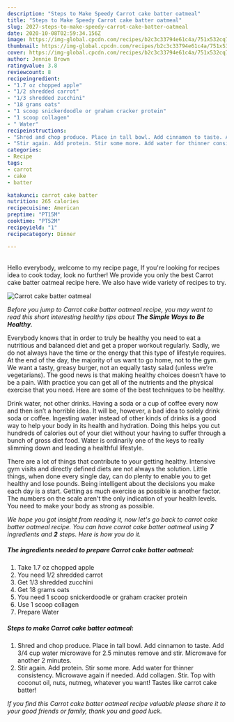 ```yaml
---
description: "Steps to Make Speedy Carrot cake batter oatmeal"
title: "Steps to Make Speedy Carrot cake batter oatmeal"
slug: 2027-steps-to-make-speedy-carrot-cake-batter-oatmeal
date: 2020-10-08T02:59:34.156Z
image: https://img-global.cpcdn.com/recipes/b2c3c33794e61c4a/751x532cq70/carrot-cake-batter-oatmeal-recipe-main-photo.jpg
thumbnail: https://img-global.cpcdn.com/recipes/b2c3c33794e61c4a/751x532cq70/carrot-cake-batter-oatmeal-recipe-main-photo.jpg
cover: https://img-global.cpcdn.com/recipes/b2c3c33794e61c4a/751x532cq70/carrot-cake-batter-oatmeal-recipe-main-photo.jpg
author: Jennie Brown
ratingvalue: 3.8
reviewcount: 8
recipeingredient:
- "1.7 oz chopped apple"
- "1/2 shredded carrot"
- "1/3 shredded zucchini"
- "18 grams oats"
- "1 scoop snickerdoodle or graham cracker protein"
- "1 scoop collagen"
- " Water"
recipeinstructions:
- "Shred and chop produce. Place in tall bowl. Add cinnamon to taste. Add 3/4 cup water microwave for 2.5 minutes remove and stir. Microwave for another 2 minutes."
- "Stir again. Add protein. Stir some more. Add water for thinner consistency. Microwave again if needed. Add collagen. Stir. Top with coconut oil, nuts, nutmeg, whatever you want! Tastes like carrot cake batter!"
categories:
- Recipe
tags:
- carrot
- cake
- batter

katakunci: carrot cake batter 
nutrition: 265 calories
recipecuisine: American
preptime: "PT15M"
cooktime: "PT52M"
recipeyield: "1"
recipecategory: Dinner

---
```

<br>
Hello everybody, welcome to my recipe page, If you're looking for recipes idea to cook today, look no further! We provide you only the best Carrot cake batter oatmeal recipe here. We also have wide variety of recipes to try.
<br>


![Carrot cake batter oatmeal](https://img-global.cpcdn.com/recipes/b2c3c33794e61c4a/751x532cq70/carrot-cake-batter-oatmeal-recipe-main-photo.jpg)

<i>Before you jump to Carrot cake batter oatmeal recipe, you may want to read this short interesting healthy tips about <strong>The Simple Ways to Be Healthy</strong>.</i>

Everybody knows that in order to truly be healthy you need to eat a nutritious and balanced diet and get a proper workout regularly. Sadly, we do not always have the time or the energy that this type of lifestyle requires. At the end of the day, the majority of us want to go home, not to the gym. We want a tasty, greasy burger, not an equally tasty salad (unless we’re vegetarians). The good news is that making healthy choices doesn’t have to be a pain. With practice you can get all of the nutrients and the physical exercise that you need. Here are some of the best techniques to be healthy.

Drink water, not other drinks. Having a soda or a cup of coffee every now and then isn’t a horrible idea. It will be, however, a bad idea to solely drink soda or coffee. Ingesting water instead of other kinds of drinks is a good way to help your body in its health and hydration. Doing this helps you cut hundreds of calories out of your diet without your having to suffer through a bunch of gross diet food. Water is ordinarily one of the keys to really slimming down and leading a healthful lifestyle.

There are a lot of things that contribute to your getting healthy. Intensive gym visits and directly defined diets are not always the solution. Little things, when done every single day, can do plenty to enable you to get healthy and lose pounds. Being intelligent about the decisions you make each day is a start. Getting as much exercise as possible is another factor. The numbers on the scale aren't the only indication of your health levels. You need to make your body as strong as possible. 


<i>We hope you got insight from reading it, now let's go back to carrot cake batter oatmeal recipe. You can have carrot cake batter oatmeal using <strong>7</strong> ingredients and <strong>2</strong> steps. Here is how you do it.
</i>

##### The ingredients needed to prepare Carrot cake batter oatmeal:

1. Take 1.7 oz chopped apple
1. You need 1/2 shredded carrot
1. Get 1/3 shredded zucchini
1. Get 18 grams oats
1. You need 1 scoop snickerdoodle or graham cracker protein
1. Use 1 scoop collagen
1. Prepare  Water


##### Steps to make Carrot cake batter oatmeal:

1. Shred and chop produce. Place in tall bowl. Add cinnamon to taste. Add 3/4 cup water microwave for 2.5 minutes remove and stir. Microwave for another 2 minutes.
1. Stir again. Add protein. Stir some more. Add water for thinner consistency. Microwave again if needed. Add collagen. Stir. Top with coconut oil, nuts, nutmeg, whatever you want! Tastes like carrot cake batter!


<i>If you find this Carrot cake batter oatmeal recipe valuable please share it to your good friends or family, thank you and good luck.</i>
